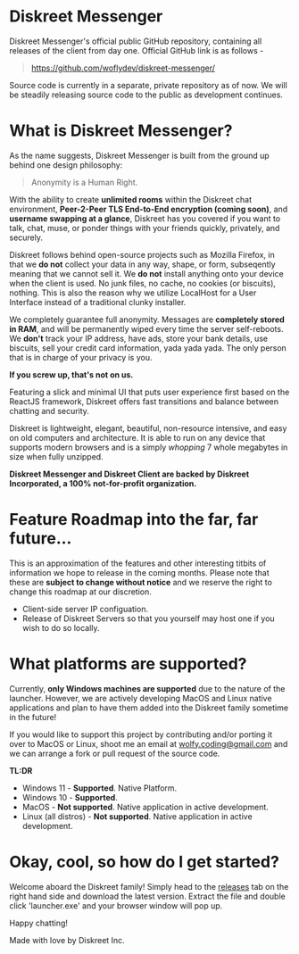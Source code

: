# Diskreet Messenger
Diskreet Messenger's official public GitHub repository, containing all releases of the client from day one.
Official GitHub link is as follows - 

> https://github.com/woflydev/diskreet-messenger/

Source code is currently in a separate, private repository as of now. We will be steadily releasing source code to the public as development continues.

# What is Diskreet Messenger?
As the name suggests, Diskreet Messenger is built from the ground up behind one design philosophy:

> Anonymity is a Human Right. 

With the ability to create **unlimited rooms** within the Diskreet chat environment, **Peer-2-Peer TLS End-to-End encryption (coming soon)**, and **username swapping at a glance**, Diskreet has you covered if you want to talk, chat, muse, or ponder things with your friends quickly, privately, and securely. 

Diskreet follows behind open-source projects such as Mozilla Firefox, in that we **do not** collect your data in any way, shape, or form, subseqently meaning that we cannot sell it. We **do not** install anything onto your device when the client is used. No junk files, no cache, no cookies (or biscuits), nothing. This is also the reason why we utilize LocalHost for a User Interface instead of a traditional clunky installer. 

We completely guarantee full anonymity. Messages are **completely stored in RAM**, and will be permanently wiped every time the server self-reboots. We **don't** track your IP address, have ads, store your bank details, use biscuits, sell your credit card information, yada yada yada. The only person that is in charge of your privacy is you. 

**If you screw up, that's not on us.**

Featuring a slick and minimal UI that puts user experience first based on the ReactJS framework, Diskreet offers fast transitions and balance between chatting and security.

Diskreet is lightweight, elegant, beautiful, non-resource intensive, and easy on old computers and architecture. It is able to run on any device that supports modern browsers and is a simply *whopping* 7 whole megabytes in size when fully unzipped.

**Diskreet Messenger and Diskreet Client are backed by Diskreet Incorporated, a 100% not-for-profit organization.**

# Feature Roadmap into the far, far future...
This is an approximation of the features and other interesting titbits of information we hope to release in the coming months. Please note that these are **subject to change without notice** and we reserve the right to change this roadmap at our discretion.

- Client-side server IP configuation.
- Release of Diskreet Servers so that you yourself may host one if you wish to do so locally.

# What platforms are supported?
Currently, **only Windows machines are supported** due to the nature of the launcher. However, we are actively developing MacOS and Linux native applications and plan to have them added into the Diskreet family sometime in the future!

If you would like to support this project by contributing and/or porting it over to MacOS or Linux, shoot me an email at wolfy.coding@gmail.com and we can arrange a fork or pull request of the source code.

**TL:DR**
- Windows 11 - **Supported**. Native Platform.
- Windows 10 - **Supported**.
- MacOS - **Not supported**. Native application in active development.
- Linux (all distros) - **Not supported**. Native application in active development.

# Okay, cool, so how do I get started?
Welcome aboard the Diskreet family! Simply head to the [releases](https://github.com/woflydev/diskreet-messenger/releases) tab on the right hand side and download the latest version. Extract the file and double click 'launcher.exe' and your browser window will pop up.

Happy chatting!

Made with love by Diskreet Inc.
